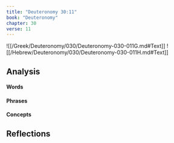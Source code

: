 ```yaml
---
title: "Deuteronomy 30:11"
book: "Deuteronomy"
chapter: 30
verse: 11
---
```

![[/Greek/Deuteronomy/030/Deuteronomy-030-011G.md#Text]]
![[/Hebrew/Deuteronomy/030/Deuteronomy-030-011H.md#Text]]

## Analysis

#### Words

#### Phrases

#### Concepts

## Reflections
